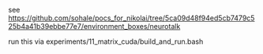 see https://github.com/sohale/pocs_for_nikolai/tree/5ca09d48f94ed5cb7479c525b4a41b39ebbe77e7/environment_boxes/neurotalk

run this via
experiments/11_matrix_cuda/build_and_run.bash
